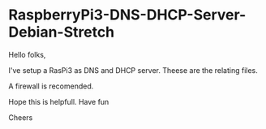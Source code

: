 # RaspberryPi3-DNS-DHCP-Server-Debian-Stretch

Hello folks,

I've setup a RasPi3 as DNS and DHCP server.
Theese are the relating files.

A firewall is recomended.

Hope this is helpfull. Have fun


Cheers
